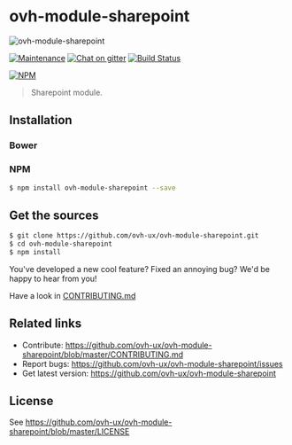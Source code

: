 # ovh-module-sharepoint

![ovh-module-sharepoint](https://user-images.githubusercontent.com/3379410/27423240-3f944bc4-5731-11e7-87bb-3ff603aff8a7.png)

[![Maintenance](https://img.shields.io/maintenance/yes/2018.svg)]() [![Chat on gitter](https://img.shields.io/gitter/room/ovh/ux.svg)](https://gitter.im/ovh/ux) [![Build Status](https://travis-ci.org/ovh-ux/ovh-module-sharepoint.svg)](https://travis-ci.org/ovh-ux/ovh-module-sharepoint)

[![NPM](https://nodei.co/npm/ovh-module-sharepoint.png?downloads=true&downloadRank=true&stars=true)](https://nodei.co/npm/ovh-module-sharepoint/)

> Sharepoint module.

## Installation

### Bower

### NPM

```sh
$ npm install ovh-module-sharepoint --save
```

## Get the sources

```sh
$ git clone https://github.com/ovh-ux/ovh-module-sharepoint.git
$ cd ovh-module-sharepoint
$ npm install
```

You've developed a new cool feature? Fixed an annoying bug? We'd be happy
to hear from you!

Have a look in [CONTRIBUTING.md](https://github.com/ovh-ux/ovh-module-sharepoint/blob/master/CONTRIBUTING.md)

## Related links

* Contribute: https://github.com/ovh-ux/ovh-module-sharepoint/blob/master/CONTRIBUTING.md
* Report bugs: https://github.com/ovh-ux/ovh-module-sharepoint/issues
* Get latest version: https://github.com/ovh-ux/ovh-module-sharepoint

## License

See https://github.com/ovh-ux/ovh-module-sharepoint/blob/master/LICENSE
